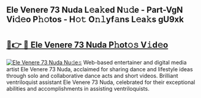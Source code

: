 ## Ele Venere 73 Nuda L𝚎a𝚔ed N𝚞𝚍e - Part-VgN Vi𝚍𝚎o P𝚑𝚘tos - H𝚘𝚝 O𝚗𝚕yf𝚊ns L𝚎a𝚔s gU9xk

# <h2><a href="http://kf7xx6.oniu.top/?m=Ele+Venere+73+Nuda">🔗👉 🔴 Ele Venere 73 Nuda P𝚑ot𝚘𝚜 V𝚒d𝚎o</a></h2>

[![Ele Venere 73 Nuda Nu𝚍e𝚜](https://i.imgur.com/0qMVB7G.gif)](http://kf7xx6.oniu.top/?m=Ele+Venere+73+Nuda)
Web-based entertainer and digital media artist Ele Venere 73 Nuda, acclaimed for sharing dance and lifestyle ideas through solo and collaborative dance acts and short videos. Brilliant ventriloquist assistant Ele Venere 73 Nuda, celebrated for their exceptional abilities and accomplishments in assisting ventriloquists.  
